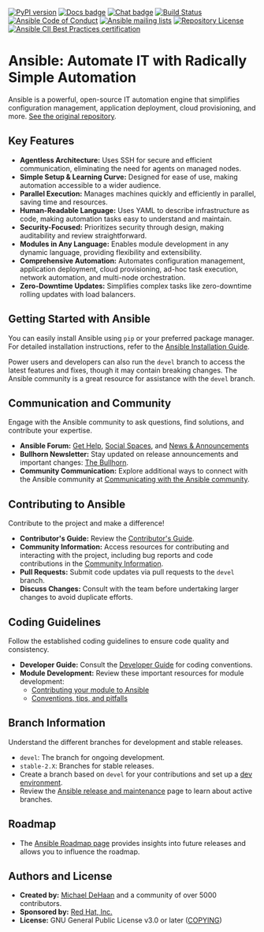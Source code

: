 [![PyPI version](https://img.shields.io/pypi/v/ansible-core.svg)](https://pypi.org/project/ansible-core)
[![Docs badge](https://img.shields.io/badge/docs-latest-brightgreen.svg)](https://docs.ansible.com/ansible/latest/)
[![Chat badge](https://img.shields.io/badge/chat-IRC-brightgreen.svg)](https://docs.ansible.com/ansible/devel/community/communication.html)
[![Build Status](https://dev.azure.com/ansible/ansible/_apis/build/status/CI?branchName=devel)](https://dev.azure.com/ansible/ansible/_build/latest?definitionId=20&branchName=devel)
[![Ansible Code of Conduct](https://img.shields.io/badge/code%20of%20conduct-Ansible-silver.svg)](https://docs.ansible.com/ansible/devel/community/code_of_conduct.html)
[![Ansible mailing lists](https://img.shields.io/badge/mailing%20lists-Ansible-orange.svg)](https://docs.ansible.com/ansible/devel/community/communication.html#mailing-list-information)
[![Repository License](https://img.shields.io/badge/license-GPL%20v3.0-brightgreen.svg)](COPYING)
[![Ansible CII Best Practices certification](https://bestpractices.coreinfrastructure.org/projects/2372/badge)](https://bestpractices.coreinfrastructure.org/projects/2372)

# Ansible: Automate IT with Radically Simple Automation

Ansible is a powerful, open-source IT automation engine that simplifies configuration management, application deployment, cloud provisioning, and more.  [See the original repository](https://github.com/ansible/ansible).

## Key Features

*   **Agentless Architecture:**  Uses SSH for secure and efficient communication, eliminating the need for agents on managed nodes.
*   **Simple Setup & Learning Curve:** Designed for ease of use, making automation accessible to a wider audience.
*   **Parallel Execution:** Manages machines quickly and efficiently in parallel, saving time and resources.
*   **Human-Readable Language:**  Uses YAML to describe infrastructure as code, making automation tasks easy to understand and maintain.
*   **Security-Focused:**  Prioritizes security through design, making auditability and review straightforward.
*   **Modules in Any Language:** Enables module development in any dynamic language, providing flexibility and extensibility.
*   **Comprehensive Automation:** Automates configuration management, application deployment, cloud provisioning, ad-hoc task execution, network automation, and multi-node orchestration.
*   **Zero-Downtime Updates:** Simplifies complex tasks like zero-downtime rolling updates with load balancers.

## Getting Started with Ansible

You can easily install Ansible using `pip` or your preferred package manager. For detailed installation instructions, refer to the [Ansible Installation Guide](https://docs.ansible.com/ansible/latest/installation_guide/intro_installation.html).

Power users and developers can also run the `devel` branch to access the latest features and fixes, though it may contain breaking changes.  The Ansible community is a great resource for assistance with the `devel` branch.

## Communication and Community

Engage with the Ansible community to ask questions, find solutions, and contribute your expertise.

*   **Ansible Forum:** [Get Help](https://forum.ansible.com/c/help/6), [Social Spaces](https://forum.ansible.com/c/chat/4), and [News & Announcements](https://forum.ansible.com/c/news/5)
*   **Bullhorn Newsletter:** Stay updated on release announcements and important changes: [The Bullhorn](https://docs.ansible.com/ansible/devel/community/communication.html#the-bullhorn).
*   **Community Communication:**  Explore additional ways to connect with the Ansible community at [Communicating with the Ansible community](https://docs.ansible.com/ansible/devel/community/communication.html).

## Contributing to Ansible

Contribute to the project and make a difference!

*   **Contributor's Guide:**  Review the [Contributor's Guide](./.github/CONTRIBUTING.md).
*   **Community Information:** Access resources for contributing and interacting with the project, including bug reports and code contributions in the [Community Information](https://docs.ansible.com/ansible/devel/community).
*   **Pull Requests:** Submit code updates via pull requests to the `devel` branch.
*   **Discuss Changes:**  Consult with the team before undertaking larger changes to avoid duplicate efforts.

## Coding Guidelines

Follow the established coding guidelines to ensure code quality and consistency.

*   **Developer Guide:** Consult the [Developer Guide](https://docs.ansible.com/ansible/devel/dev_guide/) for coding conventions.
*   **Module Development:** Review these important resources for module development:
    *   [Contributing your module to Ansible](https://docs.ansible.com/ansible/devel/dev_guide/developing_modules_checklist.html)
    *   [Conventions, tips, and pitfalls](https://docs.ansible.com/ansible/devel/dev_guide/developing_modules_best_practices.html)

## Branch Information

Understand the different branches for development and stable releases.

*   `devel`:  The branch for ongoing development.
*   `stable-2.X`:  Branches for stable releases.
*   Create a branch based on `devel` for your contributions and set up a [dev environment](https://docs.ansible.com/ansible/devel/dev_guide/developing_modules_general.html#common-environment-setup).
*   Review the [Ansible release and maintenance](https://docs.ansible.com/ansible/devel/reference_appendices/release_and_maintenance.html) page to learn about active branches.

## Roadmap

*   The [Ansible Roadmap page](https://docs.ansible.com/ansible/devel/roadmap/) provides insights into future releases and allows you to influence the roadmap.

## Authors and License

*   **Created by:** [Michael DeHaan](https://github.com/mpdehaan) and a community of over 5000 contributors.
*   **Sponsored by:** [Red Hat, Inc.](https://www.redhat.com)
*   **License:** GNU General Public License v3.0 or later ([COPYING](COPYING))